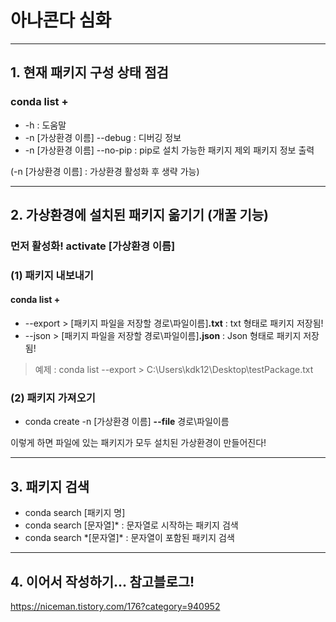 # 아나콘다 심화

------------------------

## 1. 현재 패키지 구성 상태 점검

### conda list +
- -h : 도움말
- -n [가상환경 이름] --debug : 디버깅 정보
- -n [가상환경 이름] --no-pip : pip로 설치 가능한 패키지 제외 패키지 정보 출력

(-n [가상환경 이름] : 가상환경 활성화 후 생략 가능)

--------------------------

## 2. 가상환경에 설치된 패키지 옮기기 (개꿀 기능)

### 먼저 활성화!  activate [가상환경 이름]

### (1) 패키지 내보내기
#### conda list + 
- --export > [패키지 파일을 저장할 경로\파일이름]<b>.txt</b> : txt 형태로 패키지 저장됨!
- --json > [패키지 파일을 저장할 경로\파일이름]<b>.json</b> : Json 형태로 패키지 저장됨!

> 예제 : conda list --export > C:\Users\kdk12\Desktop\testPackage.txt


### (2) 패키지 가져오기
- conda create -n [가상환경 이름] <b>--file</b> 경로\파일이름

이렇게 하면 파일에 있는 패키지가 모두 설치된 가상환경이 만들어진다!

---------------------------------

## 3. 패키지 검색

- conda search [패키지 명]
- conda search [문자열]* : 문자열로 시작하는 패키지 검색
- conda search \*[문자열]* : 문자열이 포함된 패키지 검색

----------------------------------

## 4. 이어서 작성하기... 참고블로그!
https://niceman.tistory.com/176?category=940952
